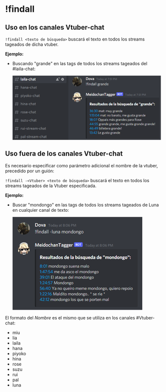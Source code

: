 # !findall

## Uso en los canales Vtuber-chat

`!findall <texto de búsqueda>` buscará el texto en todos los streams tageados de dicha vtuber.

**Ejemplo:**

- Buscando "grande" en las tags de todos los streams tageados del #laila-chat:

  ![](/images/findall.png)

## Uso fuera de los canales Vtuber-chat

Es necesario especificar como parámetro adicional el nombre de la vtuber, precedido por un guión:

`!findall -<Vtuber> <texto de búsqueda>` buscará el texto en todos los streams tageados de la Vtuber especificada.

**Ejemplo:**

- Buscar "mondongo" en las tags de todos los streams tageados de Luna en cualquier canal de texto:

  ![](/images/findall_param.png)

El formato del *Nombre* es el mismo que se utiliza en los canales #Vtuber-chat:

* miu
* lia
* laila
* hana
* piyoko
* hina
* rose
* suzu
* rui
* pal
* luna